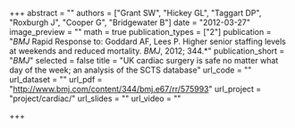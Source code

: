+++
abstract = ""
authors = ["Grant SW", "Hickey GL", "Taggart DP", "Roxburgh J", "Cooper G", "Bridgewater B"]
date = "2012-03-27"
image_preview = ""
math = true
publication_types = ["2"]
publication = "*BMJ* Rapid Response to: Goddard AF, Lees P. Higher senior staffing levels at weekends and reduced mortality. *BMJ*, 2012; 344.*"
publication_short = "*BMJ*"
selected = false
title = "UK cardiac surgery is safe no matter what day of the week; an analysis of the SCTS database"
url_code = ""
url_dataset = ""
url_pdf = "http://www.bmj.com/content/344/bmj.e67/rr/575993"
url_project = "project/cardiac/"
url_slides = ""
url_video = ""

+++
